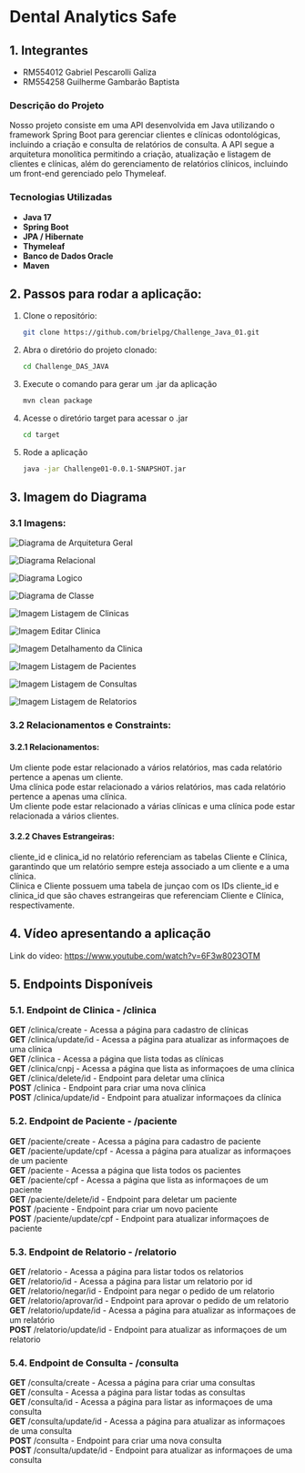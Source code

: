 
# Dental Analytics Safe

## 1. Integrantes
- RM554012 Gabriel Pescarolli Galiza  
- RM554258 Guilherme Gambarão Baptista

### Descrição do Projeto
Nosso projeto consiste em uma API desenvolvida em Java utilizando o framework Spring Boot para gerenciar clientes e clínicas odontológicas, incluindo a criação e consulta de relatórios de consulta. A API segue a arquitetura monolítica permitindo a criação, atualização e listagem de clientes e clínicas, além do gerenciamento de relatórios clínicos, incluindo um front-end gerenciado pelo Thymeleaf.

### Tecnologias Utilizadas
- **Java 17**
- **Spring Boot**
- **JPA / Hibernate**
- **Thymeleaf**
- **Banco de Dados Oracle**
- **Maven**

## 2. Passos para rodar a aplicação:
1. Clone o repositório:  
   ```bash
   git clone https://github.com/brielpg/Challenge_Java_01.git

2. Abra o diretório do projeto clonado:  
    ```bash
   cd Challenge_DAS_JAVA

3. Execute o comando para gerar um .jar da aplicação  
    ```bash
   mvn clean package

4. Acesse o diretório target para acessar o .jar  
    ```bash
    cd target

5. Rode a aplicação
    ```bash
   java -jar Challenge01-0.0.1-SNAPSHOT.jar  

## 3. Imagem do Diagrama

### 3.1 Imagens:

![Diagrama de Arquitetura Geral](./imagens/diagramaArquiteturaGeral.png)

![Diagrama Relacional](./imagens/diagramaRelacional.png)

![Diagrama Logico](./imagens/diagramaLogico.png)

![Diagrama de Classe](./imagens/diagramaDeClasses.PNG)

![Imagem Listagem de Clinicas](./imagens/listagemClinicas.jpg)

![Imagem Editar Clinica](./imagens/editarClinica.jpg)

![Imagem Detalhamento da Clinica](./imagens/detalhamentoClinica.jpg)

![Imagem Listagem de Pacientes](./imagens/listagemPacientes.jpg)

![Imagem Listagem de Consultas](./imagens/listagemConsultas.jpg)

![Imagem Listagem de Relatorios](./imagens/listagemRelatorios.jpg)

### 3.2 Relacionamentos e Constraints:

#### 3.2.1 Relacionamentos:  
Um cliente pode estar relacionado a vários relatórios, mas cada relatório pertence a apenas um cliente.  
Uma clínica pode estar relacionado a vários relatórios, mas cada relatório pertence a apenas uma clínica.  
Um cliente pode estar relacionado a várias clínicas e uma clínica pode estar relacionada a vários clientes.  

#### 3.2.2 Chaves Estrangeiras:  
cliente_id e clinica_id no relatório referenciam as tabelas Cliente e Clínica, garantindo que um relatório sempre esteja associado a um cliente e a uma clínica.  
Clinica e Cliente possuem uma tabela de junçao com os IDs cliente_id e clinica_id que são chaves estrangeiras que referenciam Cliente e Clínica, respectivamente.  

## 4. Vídeo apresentando a aplicação
Link do vídeo: https://www.youtube.com/watch?v=6F3w8023OTM

## 5. Endpoints Disponíveis

### 5.1. Endpoint de Clinica - /clinica
**GET** /clinica/create - Acessa a página para cadastro de clínicas  
**GET** /clinica/update/id - Acessa a página para atualizar as informaçoes de uma clínica  
**GET** /clinica - Acessa a página que lista todas as clínicas  
**GET** /clinica/cnpj - Acessa a página que lista as informaçoes de uma clínica  
**GET** /clinica/delete/id - Endpoint para deletar uma clínica  
**POST** /clinica - Endpoint para criar uma nova clínica  
**POST** /clinica/update/id - Endpoint para atualizar informaçoes da clínica  

### 5.2. Endpoint de Paciente - /paciente
**GET** /paciente/create - Acessa a página para cadastro de paciente  
**GET** /paciente/update/cpf - Acessa a página para atualizar as informaçoes de um paciente  
**GET** /paciente - Acessa a página que lista todos os pacientes  
**GET** /paciente/cpf - Acessa a página que lista as informaçoes de um paciente  
**GET** /paciente/delete/id - Endpoint para deletar um paciente  
**POST** /paciente - Endpoint para criar um novo paciente  
**POST** /paciente/update/cpf - Endpoint para atualizar informaçoes de paciente  

### 5.3. Endpoint de Relatorio - /relatorio
**GET** /relatorio - Acessa a página para listar todos os relatorios  
**GET** /relatorio/id - Acessa a página para listar um relatorio por id  
**GET** /relatorio/negar/id - Endpoint para negar o pedido de um relatorio  
**GET** /relatorio/aprovar/id - Endpoint para aprovar o pedido de um relatorio  
**GET** /relatorio/update/id - Acessa a página para atualizar as informaçoes de um relatório  
**POST** /relatorio/update/id - Endpoint para atualizar as informaçoes de um relatorio  

### 5.4. Endpoint de Consulta - /consulta
**GET** /consulta/create - Acessa a página para criar uma consultas  
**GET** /consulta - Acessa a página para listar todas as consultas  
**GET** /consulta/id - Acessa a página para listar as informaçoes de uma consulta  
**GET** /consulta/update/id - Acessa a página para atualizar as informaçoes de uma consulta  
**POST** /consulta - Endpoint para criar uma nova consulta  
**POST** /consulta/update/id - Endpoint para atualizar as informaçoes de uma consulta  